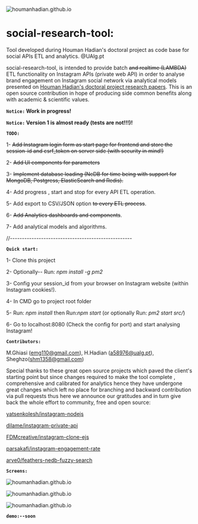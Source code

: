![houmanhadian.github.io](./public/img/hhadianproject.png?raw=true "Houman Hadian's Doctoral Project")
# social-research-tool:
Tool developed during Houman Hadian's doctoral project as code base for social APIs ETL and analytics.
@UAlg.pt

social-research-tool, is intended to provide batch ~~and realtime (LAMBDA)~~ ETL functionality on Instagram APIs (private web API)
in order to analyse brand engagement on Instagram social network via analytical models presented on 
[Houman Hadian's doctoral project research papers](https://houmanhadian.github.io/). This is an open source contribution in hope of producing side common benefits along with academic & scientific values.

**`Notice:` Work in progress!**

**`Notice:` Version 1 is almost ready (tests are not!!!)!**

**`TODO:`**

1- ~~Add Instagram login form as start page for frontend and store the session-id and csrf_token on server side (with security in mind!)~~

2- ~~Add UI components for parameters~~

3- ~~Implement database loading (NeDB for time being with support for MongoDB, Postgress, ElasticSearch and Redis).~~

4- Add progress , start and stop for every API ETL operation.

5- Add export to CSV/JSON option ~~to every ETL process~~.

6- ~~Add Analytics dashboards and components~~.

7- Add analytical models and algorithms.


//---------------------------------------------------


**`Quick start:`** 

1- Clone this project

2- Optionally-- Run: _npm install -g pm2_

3- Config your session_id  from your browser on Instagram website (within Instagram cookies!).

4- In CMD go to project root folder

5- Run: _npm install_ then Run:_npm start_  (or optionally Run: _pm2 start src/_)

6- Go to localhost:8080 (Check the config for port) and start analysing Instagram!


**`Contributors:`**
 
 M.Ghiasi (emg110@gmail.com), H.Hadian (a58976@ualg.pt), Sheghzo(shm1358@gmail.com)

Special thanks to these great open source projects which paved the client's starting point but since changes required to make the tool complete , comprehensive and calibrated for analytics hence they have undergone great changes which left no place for branching and backward contribution via pull requests thus here we announce our gratitudes and in turn give back the whole effort to community, free and open source:

[yatsenkolesh/instagram-nodejs](https://www.github.com/yatsenkolesh/instagram-nodejs)


[dilame/instagram-private-api](https://www.github.com/dilame/instagram-private-api)


[FDMcreative/instagram-clone-ejs](https://github.com/FDMcreative/instagram-clone-ejs)


[parsakafi/instagram-engagement-rate](https://github.com/parsakafi/instagram-engagement-rate)


[arve0/feathers-nedb-fuzzy-search](https://github.com/arve0/feathers-nedb-fuzzy-search)



**`Screens:`**


![houmanhadian.github.io](./public/img/home_screen.png?raw=true "Houman Hadian's Doctoral Project")


![houmanhadian.github.io](./public/img/stats_screen.png?raw=true "Houman Hadian's Doctoral Project")


![houmanhadian.github.io](./public/img/stats_search.jpg?raw=true "Houman Hadian's Doctoral Project")

**`demo:--soon`**

